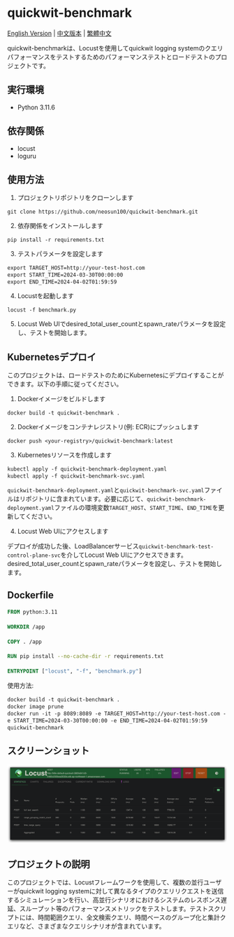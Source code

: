 # quickwit-benchmark

[English Version](README.md) | [中文版本](README_CN.md) | [繁體中文](README_TW.md)

quickwit-benchmarkは、Locustを使用してquickwit logging systemのクエリパフォーマンスをテストするためのパフォーマンステストとロードテストのプロジェクトです。

## 実行環境

- Python 3.11.6

## 依存関係

- locust
- loguru

## 使用方法

1. プロジェクトリポジトリをクローンします

```
git clone https://github.com/neosun100/quickwit-benchmark.git
```

2. 依存関係をインストールします

```
pip install -r requirements.txt
```

3. テストパラメータを設定します

```
export TARGET_HOST=http://your-test-host.com
export START_TIME=2024-03-30T00:00:00
export END_TIME=2024-04-02T01:59:59
```

4. Locustを起動します

```
locust -f benchmark.py
```

5. Locust Web UIでdesired_total_user_countとspawn_rateパラメータを設定し、テストを開始します。

## Kubernetesデプロイ

このプロジェクトは、ロードテストのためにKubernetesにデプロイすることができます。以下の手順に従ってください。

1. Dockerイメージをビルドします

```
docker build -t quickwit-benchmark .
```

2. Dockerイメージをコンテナレジストリ(例: ECR)にプッシュします

```
docker push <your-registry>/quickwit-benchmark:latest
```

3. Kubernetesリソースを作成します

```
kubectl apply -f quickwit-benchmark-deployment.yaml
kubectl apply -f quickwit-benchmark-svc.yaml
```

`quickwit-benchmark-deployment.yaml`と`quickwit-benchmark-svc.yaml`ファイルはリポジトリに含まれています。必要に応じて、`quickwit-benchmark-deployment.yaml`ファイルの環境変数`TARGET_HOST`、`START_TIME`、`END_TIME`を更新してください。

4. Locust Web UIにアクセスします

デプロイが成功した後、LoadBalancerサービス`quickwit-benchmark-test-control-plane-svc`を介してLocust Web UIにアクセスできます。desired_total_user_countとspawn_rateパラメータを設定し、テストを開始します。

## Dockerfile

```dockerfile
FROM python:3.11

WORKDIR /app

COPY . /app

RUN pip install --no-cache-dir -r requirements.txt

ENTRYPOINT ["locust", "-f", "benchmark.py"]
```

使用方法:

```
docker build -t quickwit-benchmark .
docker image prune 
docker run -it -p 8089:8089 -e TARGET_HOST=http://your-test-host.com -e START_TIME=2024-03-30T00:00:00 -e END_TIME=2024-04-02T01:59:59 quickwit-benchmark
```

## スクリーンショット
![locust_quickwit](Pics/locust_quickwit.jpg)

## プロジェクトの説明

このプロジェクトでは、Locustフレームワークを使用して、複数の並行ユーザーがquickwit logging systemに対して異なるタイプのクエリリクエストを送信するシミュレーションを行い、高並行シナリオにおけるシステムのレスポンス遅延、スループット等のパフォーマンスメトリックをテストします。テストスクリプトには、時間範囲クエリ、全文検索クエリ、時間ベースのグループ化と集計クエリなど、さまざまなクエリシナリオが含まれています。